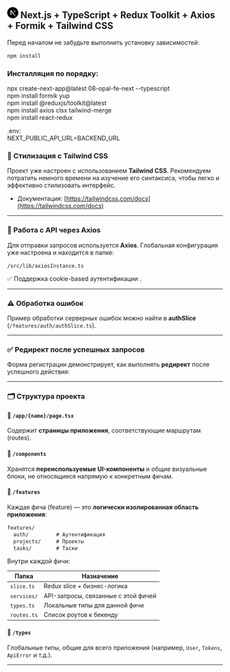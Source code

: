 ##  <img src="https://raw.githubusercontent.com/devicons/devicon/master/icons/nextjs/nextjs-original.svg" width="26"/> Next.js + TypeScript + Redux Toolkit + Axios + Formik + Tailwind CSS

Перед началом не забудьте выполнить установку зависимостей:

```bash
npm install
```
### Инсталляция по порядку:
  
npx create-next-app@latest 08-opal-fe-next --typescript  
npm install formik yup  
npm install @reduxjs/toolkit@latest  
npm install axios clsx tailwind-merge  
npm install react-redux  
  
.env:  
NEXT_PUBLIC_API_URL=BACKEND_URL  

### 🎨 Стилизация с Tailwind CSS

Проект уже настроен с использованием **Tailwind CSS**.
Рекомендуем потратить немного времени на изучение его синтаксиса, чтобы легко и эффективно стилизовать интерфейс.

* Документация: [https://tailwindcss.com/docs](https://tailwindcss.com/docs)

---

### 📡 Работа с API через Axios

Для отправки запросов используется **Axios**.
Глобальная конфигурация уже настроена и находится в папке:

```
/src/lib/axiosInstance.ts
```

✅ Поддержка cookie-based аутентификации .

---

### ⚠️ Обработка ошибок

Пример обработки серверных ошибок можно найти в **authSlice** (`/features/auth/authSlice.ts`).

---

### ✅ Редирект после успешных запросов

Форма регистрации демонстрирует, как выполнять **редирект** после успешного действия:


---

### 🗂️ Структура проекта

#### 📁 `/app/{name}/page.tsx`

Содержит **страницы приложения**, соответствующие маршрутам (routes).

#### 📁 `/components`

Хранятся **переиспользуемые UI-компоненты** и общие визуальные блоки, не относящиеся напрямую к конкретным фичам.

#### 📁 `/features`

Каждая фича (feature) — это **логически изолированная область приложения**:

```
features/
  auth/         # Аутентификация
  projects/     # Проекты
  tasks/        # Таски
```

Внутри каждой фичи:

| Папка       | Назначение                          |
| ----------- | ----------------------------------- |
| `slice.ts`  | Redux slice + бизнес-логика         |
| `services/` | API-запросы, связанные с этой фичей |
| `types.ts`  | Локальные типы для данной фичи      |
| `routes.ts` | Список роутов к бекенду             |

#### 📁 `/types`

Глобальные типы, общие для всего приложения (например, `User`, `Tokens`, `ApiError` и т.д.).

---

